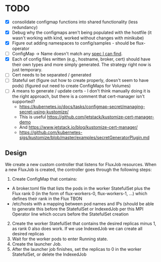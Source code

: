 # TODO

- [x] consolidate configmap functions into shared functionality (less redundancy)
- [x] Debug why the configmaps aren't being populated with the hostfile (it wasn't working with kind, worked without changes with minikube)
- [x] Figure out adding namespaces to config/samples - should be flux-operator
- [ ] ConfigMap -> Name doesn't match any [spec I can find](https://github.com/kubernetes/api/blob/e9a69791a998e7ead3a95fec1e420d52d62aa0f8/core/v1/types.go#L1605).
- [x] Each of config files written (e.g., hostname, broker, cert) should have their own types and more simply generated. The strategy right now is just temporary.
- [ ] Cert needs to be separated / generated
- [ ] Stateful set (figure out how to create properly, doesn't seem to have pods) (figured out need to create ConfigMaps for Volumes)
- [ ] A means to generate / update certs - I don't think manually doing it is the right approach, but there is a comment that cert-manager isn't supported?
  - https://kubernetes.io/docs/tasks/configmap-secret/managing-secret-using-kustomize/
  - This is useful https://github.com/jetstack/kustomize-cert-manager-demo
  - And https://www.jetstack.io/blog/kustomize-cert-manager/
  - https://github.com/kubernetes-sigs/kustomize/blob/master/examples/secretGeneratorPlugin.md
  
## Design

We create a new custom controller that listens for FluxJob resources. When a new FluxJob is created, the controller goes through the following steps:

 1. Create ConfigMap that contains:
   - A broker.toml file that lists the pods in the worker StatefulSet plus the Flux rank 0 (in the form of flux-workers-0, flux-workers-1, ...) which defines their rank in the Flux TBON
   - /etc/hosts with a mapping between pod names and IPs (should be able to generate this before the StatefulSet  or IndexedJob per this MPI Operator line which occurs before the StatefulSet creation
 2. Create the worker StatefulSet that contains the desired replicas minus 1, as rank 0 also does work. If we use IndexedJob  we can create all desired replicas
 3. Wait for the worker pods to enter Running state.
 4. Create the launcher Job.
 5. After the launcher job finishes, set the replicas to 0 in the worker StatefulSet, or delete the IndexedJob 
